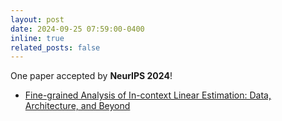 ```yaml
---
layout: post
date: 2024-09-25 07:59:00-0400
inline: true
related_posts: false
---
```


One paper accepted by <b>NeurIPS 2024</b>! 
<ul>
    <li><a href="https://arxiv.org/abs/2407.10005">Fine-grained Analysis of In-context Linear Estimation: Data, Architecture, and Beyond</a></li>
</ul>